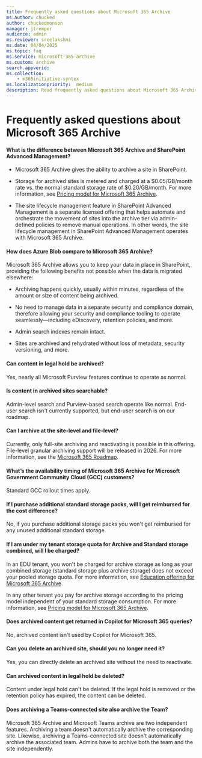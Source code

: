 ```yaml
---
title: Frequently asked questions about Microsoft 365 Archive
ms.author: chucked
author: chuckedmonson
manager: jtremper
audience: admin
ms.reviewer: sreelakshmi
ms.date: 04/04/2025
ms.topic: faq
ms.service: microsoft-365-archive
ms.custom: archive
search.appverid:
ms.collection:
    - m365initiative-syntex
ms.localizationpriority:  medium
description: Read frequently asked questions about Microsoft 365 Archive.
---
```


# Frequently asked questions about Microsoft 365 Archive

#### What is the difference between Microsoft 365 Archive and SharePoint Advanced Management?

- Microsoft 365 Archive gives the ability to archive a site in SharePoint.

- Storage for archived sites is metered and charged at a $0.05/GB/month rate vs. the normal standard storage rate of $0.20/GB/month. For more information, see [Pricing model for Microsoft 365 Archive](archive-pricing.md).

- The site lifecycle management feature in SharePoint Advanced Management is a separate licensed offering that helps automate and orchestrate the movement of sites into the archive tier via admin-defined policies to remove manual operations. In other words, the site lifecycle management in SharePoint Advanced Management operates with Microsoft 365 Archive.

#### How does Azure Blob compare to Microsoft 365 Archive?

Microsoft 365 Archive allows you to keep your data in place in SharePoint, providing the following benefits not possible when the data is migrated elsewhere:

- Archiving happens quickly, usually within minutes, regardless of the amount or size of content being archived.

- No need to manage data in a separate security and compliance domain, therefore allowing your security and compliance tooling to operate seamlessly—including eDiscovery, retention policies, and more.

- Admin search indexes remain intact.

- Sites are archived and rehydrated without loss of metadata, security versioning, and more.

#### Can content in legal hold be archived?

Yes, nearly all Microsoft Purview features continue to operate as normal.

#### Is content in archived sites searchable?

Admin-level search and Purview-based search operate like normal. End-user search isn't currently supported, but end-user search is on our roadmap.

#### Can I archive at the site-level and file-level?

Currently, only full-site archiving and reactivating is possible in this offering. File-level granular archiving support will be released in 2026. For more information, see the [Microsoft 365 Roadmap](https://www.microsoft.com/microsoft-365/roadmap?id=477371).

#### What’s the availability timing of Microsoft 365 Archive for Microsoft Government Community Cloud (GCC) customers?

Standard GCC rollout times apply.

#### If I purchase additional standard storage packs, will I get reimbursed for the cost difference?

No, if you purchase additional storage packs you won't get reimbursed for any unused additional standard storage.

#### If I am under my tenant storage quota for Archive and Standard storage combined, will I be charged?

In an EDU tenant, you won't be charged for archive storage as long as your combined storage (standard storage plus archive storage) does not exceed your pooled storage quota. For more information, see [Education offering for Microsoft 365 Archive](archive-education-offering.md).

In any other tenant you pay for archive storage according to the pricing model independent of your standard storage consumption. For more information, see [Pricing model for Microsoft 365 Archive](archive-pricing.md).

#### Does archived content get returned in Copilot for Microsoft 365 queries?

No, archived content isn't used by Copilot for Microsoft 365. 

#### Can you delete an archived site, should you no longer need it?  

Yes, you can directly delete an archived site without the need to reactivate. 

#### Can archived content in legal hold be deleted?

Content under legal hold can't be deleted. If the legal hold is removed or the retention policy has expired, the content can be deleted.

#### Does archiving a Teams-connected site also archive the Team?

Microsoft 365 Archive and Microsoft Teams archive are two independent features. Archiving a team doesn't automatically archive the corresponding site. Likewise, archiving a Teams-connected site doesn't automatically archive the associated team. Admins have to archive both the team and the site independently. 
